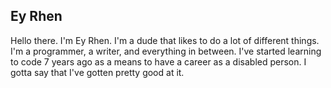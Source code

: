 ## Ey Rhen

Hello there. I'm Ey Rhen. I'm a dude that likes to do a lot of different things. I'm a programmer, a writer, and everything in between. I've started learning to code 7 years ago as a means to have a career as a disabled person. I gotta say that I've gotten pretty good at it.
